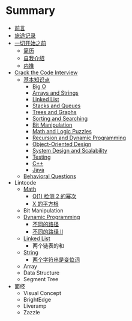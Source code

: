 # Summary

* [前言](README.md)
* [旅途记录](lv_tu_ji_lu.md)
* [一切开始之前](yi_qie_kai_shi_zhi_qian.md)
   * [简历](jian_li.md)
   * [自我介绍](self_intro.md)
   * [内推](nei_tui.md)
* [Crack the Code Interview](crack_the_code_interview.md)
   * [基本知识点](ji_ben_zhi_shi_dian.md)
       * [Big O](big_o.md)
       * [Arrays and Strings](arrays_and_strings.md)
       * [Linked List](linked_list.md)
       * [Stacks and Queues](stacks_and_queues.md)
       * [Trees and Graphs](trees_and_graphs.md)
       * [Sorting and Searching](sorting_and_searching.md)
       * [Bit Manipulation](bit_manipulation.md)
       * [Math and Logic Puzzles](math_and_logic_puzzles.md)
       * [Recursion and Dynamic Programming](recursion_and_dynamic_programming.md)
       * [Object-Oriented Design](object-oriented_design.md)
       * [System Design and Scalability](system_design_and_scalability.md)
       * [Testing](testing.md)
       * [C++](c++.md)
       * [Java](java.md)
   * [Behavioral Questions](behavioral_questions.md)
* Lintcode
   * [Math](math.md)
       * [O(1) 检测 2 的幂次](o1_jian_ce_2_de_mi_ci.md)
       * [X 的平方根](x_de_ping_fang_gen.md)
   * Bit Manipulation
   * [Dynamic Programming](dynamic_programming.md)
       * [不同的路径](bu_tong_de_lu_jing.md)
       * [不同的路径 II](bu_tong_de_lu_jing_ii.md)
   * [Linked List](linked_list_lintcode.md)
       * 两个链表的和
   * [String](string.md)
       * [两个字符串是变位词](liang_ge_zi_fu_chuan_shi_bian_wei_ci.md)
   * Array
   * Data Structure
   * Segment Tree
* 面经
   * Visual Concept
   * BrightEdge
   * Liveramp
   * Zazzle

